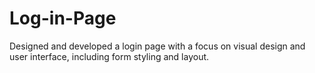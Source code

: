 # Log-in-Page
Designed and developed a login page with a focus on visual design and user interface, including form styling and layout.
